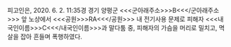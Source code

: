 피고인은, 2020. 6. 2. 11:35경 경기 양평군 <<<군아래주소>>>B<<</군아래주소>>> 앞 노상에서 <<<공원>>>RA<<</공원>>> 내 전기사용 문제로 피해자 <<<내국인이름>>>C<<</내국인이름>>>과 말다툼 중, 피해자의 가슴을 머리로 밀치고, 멱살을 잡아 흔들며 폭행하였다.